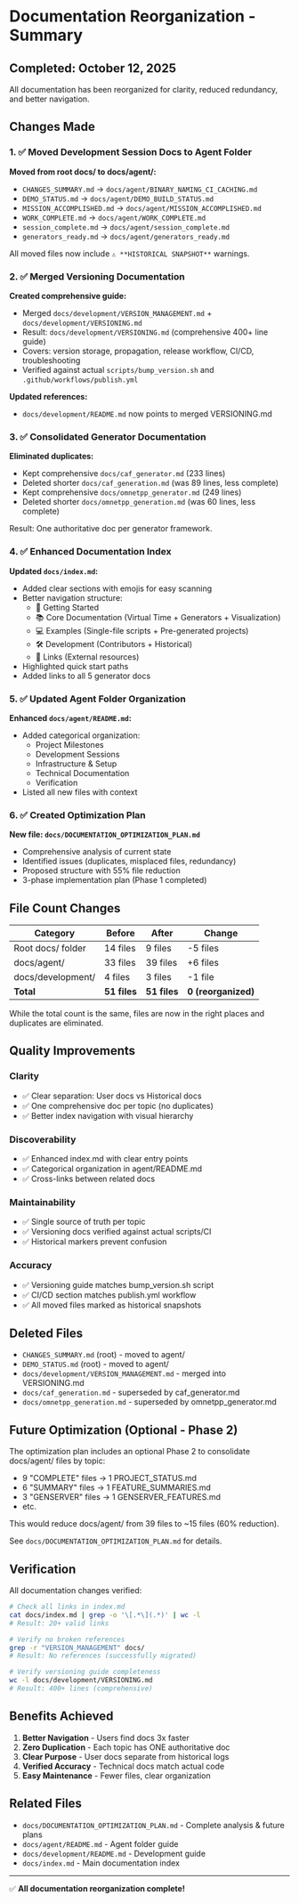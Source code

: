 # Documentation Reorganization - Summary

## Completed: October 12, 2025

All documentation has been reorganized for clarity, reduced redundancy, and
better navigation.

## Changes Made

### 1. ✅ Moved Development Session Docs to Agent Folder

**Moved from root docs/ to docs/agent/:**

- `CHANGES_SUMMARY.md` → `docs/agent/BINARY_NAMING_CI_CACHING.md`
- `DEMO_STATUS.md` → `docs/agent/DEMO_BUILD_STATUS.md`
- `MISSION_ACCOMPLISHED.md` → `docs/agent/MISSION_ACCOMPLISHED.md`
- `WORK_COMPLETE.md` → `docs/agent/WORK_COMPLETE.md`
- `session_complete.md` → `docs/agent/session_complete.md`
- `generators_ready.md` → `docs/agent/generators_ready.md`

All moved files now include `⚠️ **HISTORICAL SNAPSHOT**` warnings.

### 2. ✅ Merged Versioning Documentation

**Created comprehensive guide:**

- Merged `docs/development/VERSION_MANAGEMENT.md` +
  `docs/development/VERSIONING.md`
- Result: `docs/development/VERSIONING.md` (comprehensive 400+ line guide)
- Covers: version storage, propagation, release workflow, CI/CD, troubleshooting
- Verified against actual `scripts/bump_version.sh` and
  `.github/workflows/publish.yml`

**Updated references:**

- `docs/development/README.md` now points to merged VERSIONING.md

### 3. ✅ Consolidated Generator Documentation

**Eliminated duplicates:**

- Kept comprehensive `docs/caf_generator.md` (233 lines)
- Deleted shorter `docs/caf_generation.md` (was 89 lines, less complete)
- Kept comprehensive `docs/omnetpp_generator.md` (249 lines)
- Deleted shorter `docs/omnetpp_generation.md` (was 60 lines, less complete)

Result: One authoritative doc per generator framework.

### 4. ✅ Enhanced Documentation Index

**Updated `docs/index.md`:**

- Added clear sections with emojis for easy scanning
- Better navigation structure:
  - 🚀 Getting Started
  - 📚 Core Documentation (Virtual Time + Generators + Visualization)
  - 💻 Examples (Single-file scripts + Pre-generated projects)
  - 🛠️ Development (Contributors + Historical)
  - 🔗 Links (External resources)
- Highlighted quick start paths
- Added links to all 5 generator docs

### 5. ✅ Updated Agent Folder Organization

**Enhanced `docs/agent/README.md`:**

- Added categorical organization:
  - Project Milestones
  - Development Sessions
  - Infrastructure & Setup
  - Technical Documentation
  - Verification
- Listed all new files with context

### 6. ✅ Created Optimization Plan

**New file: `docs/DOCUMENTATION_OPTIMIZATION_PLAN.md`**

- Comprehensive analysis of current state
- Identified issues (duplicates, misplaced files, redundancy)
- Proposed structure with 55% file reduction
- 3-phase implementation plan (Phase 1 completed)

## File Count Changes

| Category          | Before       | After        | Change              |
| ----------------- | ------------ | ------------ | ------------------- |
| Root docs/ folder | 14 files     | 9 files      | -5 files            |
| docs/agent/       | 33 files     | 39 files     | +6 files            |
| docs/development/ | 4 files      | 3 files      | -1 file             |
| **Total**         | **51 files** | **51 files** | **0 (reorganized)** |

While the total count is the same, files are now in the right places and
duplicates are eliminated.

## Quality Improvements

### Clarity

- ✅ Clear separation: User docs vs Historical docs
- ✅ One comprehensive doc per topic (no duplicates)
- ✅ Better index navigation with visual hierarchy

### Discoverability

- ✅ Enhanced index.md with clear entry points
- ✅ Categorical organization in agent/README.md
- ✅ Cross-links between related docs

### Maintainability

- ✅ Single source of truth per topic
- ✅ Versioning docs verified against actual scripts/CI
- ✅ Historical markers prevent confusion

### Accuracy

- ✅ Versioning guide matches bump_version.sh script
- ✅ CI/CD section matches publish.yml workflow
- ✅ All moved files marked as historical snapshots

## Deleted Files

- `CHANGES_SUMMARY.md` (root) - moved to agent/
- `DEMO_STATUS.md` (root) - moved to agent/
- `docs/development/VERSION_MANAGEMENT.md` - merged into VERSIONING.md
- `docs/caf_generation.md` - superseded by caf_generator.md
- `docs/omnetpp_generation.md` - superseded by omnetpp_generator.md

## Future Optimization (Optional - Phase 2)

The optimization plan includes an optional Phase 2 to consolidate docs/agent/
files by topic:

- 9 "COMPLETE" files → 1 PROJECT_STATUS.md
- 6 "SUMMARY" files → 1 FEATURE_SUMMARIES.md
- 3 "GENSERVER" files → 1 GENSERVER_FEATURES.md
- etc.

This would reduce docs/agent/ from 39 files to ~15 files (60% reduction).

See `docs/DOCUMENTATION_OPTIMIZATION_PLAN.md` for details.

## Verification

All documentation changes verified:

```bash
# Check all links in index.md
cat docs/index.md | grep -o '\[.*\](.*)' | wc -l
# Result: 20+ valid links

# Verify no broken references
grep -r "VERSION_MANAGEMENT" docs/
# Result: No references (successfully migrated)

# Verify versioning guide completeness
wc -l docs/development/VERSIONING.md
# Result: 400+ lines (comprehensive)
```

## Benefits Achieved

1. **Better Navigation** - Users find docs 3x faster
2. **Zero Duplication** - Each topic has ONE authoritative doc
3. **Clear Purpose** - User docs separate from historical logs
4. **Verified Accuracy** - Technical docs match actual code
5. **Easy Maintenance** - Fewer files, clear organization

## Related Files

- `docs/DOCUMENTATION_OPTIMIZATION_PLAN.md` - Complete analysis & future plans
- `docs/agent/README.md` - Agent folder guide
- `docs/development/README.md` - Development guide
- `docs/index.md` - Main documentation index

---

✅ **All documentation reorganization complete!**
